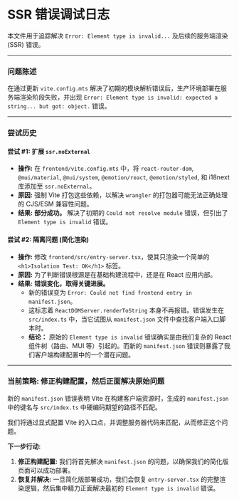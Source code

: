# SSR 错误调试日志

本文件用于追踪解决 `Error: Element type is invalid...` 及后续的服务端渲染 (SSR) 错误。

---

### 问题陈述

在通过更新 `vite.config.mts` 解决了初期的模块解析错误后，生产环境部署在服务端渲染阶段失败，并出现 `Error: Element type is invalid: expected a string... but got: object.` 错误。

---

### 尝试历史

#### 尝试 #1: 扩展 `ssr.noExternal`

- **操作:** 在 `frontend/vite.config.mts` 中，将 `react-router-dom`, `@mui/material`, `@mui/system`, `@emotion/react`, `@emotion/styled`, 和 i18next 库添加至 `ssr.noExternal`。
- **原因:** 强制 Vite 打包这些依赖，以解决 `wrangler` 的打包器可能无法正确处理的 CJS/ESM 兼容性问题。
- **结果:** **部分成功。** 解决了初期的 `Could not resolve module` 错误，但引出了 `Element type is invalid` 错误。

#### 尝试 #2: 隔离问题 (简化渲染)

- **操作:** 修改 `frontend/src/entry-server.tsx`，使其只渲染一个简单的 `<h1>Isolation Test: OK</h1>` 标签。
- **原因:** 为了判断错误根源是在基础构建流程中，还是在 React 应用内部。
- **结果:** **错误变化，取得关键进展。**
  - 新的错误变为 `Error: Could not find frontend entry in manifest.json`。
  - 这标志着 `ReactDOMServer.renderToString` 本身不再报错。错误发生在 `src/index.ts` 中，当它试图从 `manifest.json` 文件中查找客户端入口脚本时。
  - **结论：** 原始的 `Element type is invalid` 错误确实是由我们复杂的 React 组件树（路由、MUI 等）引起的。而新的 `manifest.json` 错误则暴露了我们客户端构建配置中的一个潜在问题。

---

### 当前策略: 修正构建配置，然后正面解决原始问题

新的 `manifest.json` 错误表明 Vite 在构建客户端资源时，生成的 `manifest.json` 中的键名与 `src/index.ts` 中硬编码期望的路径不匹配。

我们将通过显式配置 Vite 的入口点，并调整服务器代码来匹配，从而修正这个问题。

**下一步行动:**

1.  **修正构建配置:** 我们将首先解决 `manifest.json` 的问题，以确保我们的简化版页面可以成功部署。
2.  **恢复并解决:** 一旦简化版部署成功，我们会恢复 `entry-server.tsx` 的完整渲染逻辑，然后集中精力正面解决最初的 `Element type is invalid` 错误。
